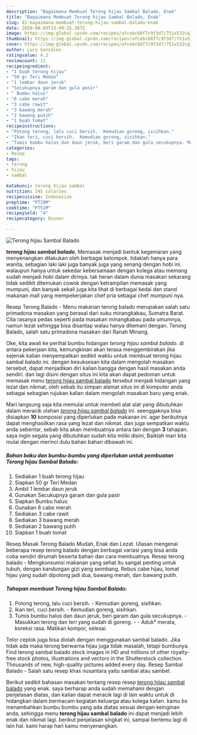 ```yaml
---
description: "Bagaimana Membuat Terong hijau Sambal Balado, Enak"
title: "Bagaimana Membuat Terong hijau Sambal Balado, Enak"
slug: 81-bagaimana-membuat-terong-hijau-sambal-balado-enak
date: 2020-08-03T13:49:15.387Z
image: https://img-global.cpcdn.com/recipes/afcebc68f7c9f3d7/751x532cq70/terong-hijau-sambal-balado-foto-resep-utama.jpg
thumbnail: https://img-global.cpcdn.com/recipes/afcebc68f7c9f3d7/751x532cq70/terong-hijau-sambal-balado-foto-resep-utama.jpg
cover: https://img-global.cpcdn.com/recipes/afcebc68f7c9f3d7/751x532cq70/terong-hijau-sambal-balado-foto-resep-utama.jpg
author: Lucy Gonzales
ratingvalue: 4.2
reviewcount: 11
recipeingredient:
- "1 buah terong hijau"
- "50 gr Teri Medan"
- "1 lembar daun jeruk"
- "Secukupnya garam dan gula pasir"
- " Bumbu halus"
- "6 cabe merah"
- "3 cabe rawit"
- "3 bawang merah"
- "2 bawang putih"
- "1 buah tomat"
recipeinstructions:
- "Potong terong, lalu cuci bersih.  Kemudian goreng, sisihkan."
- "Ikan teri, cuci bersih.  Kemudian goreng, sisihkan."
- "Tumis bumbu halus dan daun jeruk, beri garam dan gula secukupnya. Masukkan terong dan teri yang sudah di goreng.  Aduk² merata, koreksi rasa. Matikan kompor, selesai."
categories:
- Resep
tags:
- terong
- hijau
- sambal

katakunci: terong hijau sambal 
nutrition: 245 calories
recipecuisine: Indonesian
preptime: "PT29M"
cooktime: "PT51M"
recipeyield: "4"
recipecategory: Dinner

---
```



![Terong hijau Sambal Balado](https://img-global.cpcdn.com/recipes/afcebc68f7c9f3d7/751x532cq70/terong-hijau-sambal-balado-foto-resep-utama.jpg)

<b><i>terong hijau sambal balado</i></b>, Memasak menjadi bentuk kegemaran yang menyenangkan dilakukan oleh berbagai kelompok. tidaklah hanya para wanita, sebagian laki laki juga banyak juga yang senang dengan hobi ini. walaupun hanya untuk sekedar kebersamaan dengan kolega atau memang sudah menjadi hobi dalam dirinya. tak heran dalam dunia masakan sekarang tidak sedikit ditemukan cowok dengan ketrampilan memasak yang mumpuni, dan banyak sekali juga kita lihat di berbagai kedai dan stand makanan mall yang mempekerjakan chef pria sebagai chef mumpuni nya.

Resep Terong Balado - Menu makanan terong balado merupakan salah satu primadona masakan yang berasal dari suku minangkabau, Sumatra Barat. Cita rasanya pedas seperti pada masakan minangkabau pada umumnya, namun lezat sehingga bisa disantap walau hanya ditemani dengan. Terong Balado, salah satu primadona masakan dari Ranah Minang.

Oke, kita awali ke perihal bumbu hidangan <i>terong hijau sambal balado</i>. di antara pekerjaan kita, kemungkinan akan terasa menggembirakan jika sejenak kalian menyempatkan sedikit waktu untuk membuat terong hijau sambal balado ini. dengan kesuksesan kita dalam mengolah masakan tersebut, dapat menjadikan diri kalian bangga dengan hasil masakan anda sendiri. dan lagi disini dengan situs ini kita akan dapat pedoman untuk memasak menu <u>terong hijau sambal balado</u> tersebut menjadi hidangan yang lezat dan nikmat, oleh sebab itu simpan alamat situs ini di komputer anda sebagai sebagian rujukan kalian dalam mengolah masakan baru yang enak.


Mari langsung saja kita memulai untuk membeli alat alat yang dibutuhkan dalam meracik olahan <u><i>terong hijau sambal balado</i></u> ini. seenggaknya bisa disiapkan <b>10</b> komposisi yang diperlukan pada makanan ini. agar berikutnya dapat menghasilkan rasa yang lezat dan nikmat. dan juga sempatkan waktu anda sebentar, sebab kita akan membuatnya antara lain dengan <b>3</b> tahapan. saya ingin segala yang dibutuhkan sudah kita miliki disini, Baiklah mari kita mulai dengan merinci dulu bahan bahan dibawah ini.

<!--inarticleads1-->

##### Bahan baku dan bumbu-bumbu yang diperlukan untuk pembuatan Terong hijau Sambal Balado:

1. Sediakan 1 buah terong hijau
1. Siapkan 50 gr Teri Medan
1. Ambil 1 lembar daun jeruk
1. Gunakan Secukupnya garam dan gula pasir
1. Siapkan  Bumbu halus:
1. Gunakan 6 cabe merah
1. Sediakan 3 cabe rawit
1. Sediakan 3 bawang merah
1. Sediakan 2 bawang putih
1. Siapkan 1 buah tomat


Resep Masak Terong Balado Mudah, Enak dan Lezat. Ulasan mengenai beberapa resep terong balado dengan berbagai variasi yang bisa anda coba sendiri dirumah beserta bahan dan cara membuatnya. Resep terong balado - Mengkonsumsi makanan yang sehat itu sangat penting untuk tubuh, dengan kandungan gizi yang seimbang. Rebus cabe hijau, tomat hijau yang sudah dipotong jadi dua, bawang merah, dan bawang putih. 

<!--inarticleads2-->

##### Tahapan membuat Terong hijau Sambal Balado:

1. Potong terong, lalu cuci bersih.  - Kemudian goreng, sisihkan.
1. Ikan teri, cuci bersih.  - Kemudian goreng, sisihkan.
1. Tumis bumbu halus dan daun jeruk, beri garam dan gula secukupnya. - Masukkan terong dan teri yang sudah di goreng. -  - Aduk² merata, koreksi rasa. Matikan kompor, selesai.


Telor ceplok juga bisa diolah dengan menggunakan sambal balado. Jika tidak ada maka terong berwarna hijau juga tidak masalah, tetapi bumbunya. Find terong sambal balado stock images in HD and millions of other royalty-free stock photos, illustrations and vectors in the Shutterstock collection. Thousands of new, high-quality pictures added every day. Resep Sambal Balado - Salah satu resep khas nusantara yaitu sambal atau sambel. 

Berikut sedikit bahasan masakan tentang resep resep <u>terong hijau sambal balado</u> yang enak. saya berharap anda sudah memahami dengan penjelasan diatas, dan kalian dapat meracik lagi di lain waktu untuk di hidangkan dalam bermacam kegiatan keluarga atau kolega kalian. kamu bs menambahkan bumbu bumbu yang ada diatas sesuai dengan keinginan anda, sehingga menu <b>terong hijau sambal balado</b> ini dapat menjadi lebih enak dan nikmat lagi. berikut penjelasan singkat ini, sampai bertemu lagi di lain hal. kami harap hari kamu menyenangkan.
